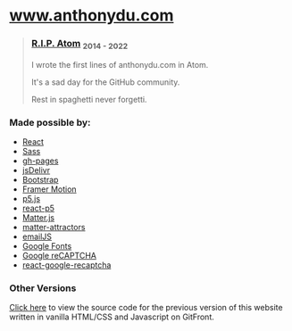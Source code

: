 # www.anthonydu.com

 > ### [R.I.P. Atom](https://github.blog/2022-06-08-sunsetting-atom/) <sub>2014 - 2022</sub>
 > I wrote the first lines of anthonydu.com in Atom.
 > 
 > It's a sad day for the GitHub community.
 >
 > Rest in spaghetti never forgetti.

### Made possible by:

- [React](https://reactjs.org)
- [Sass](https://sass-lang.com)
- [gh-pages](https://github.com/tschaub/gh-pages)
- [jsDelivr](https://www.jsdelivr.com)
- [Bootstrap](https://getbootstrap.com)
- [Framer Motion](https://www.framer.com/motion/)
- [p5.js](https://p5js.org)
- [react-p5](https://github.com/Gherciu/react-p5)
- [Matter.js](https://brm.io/matter-js)
- [matter-attractors](https://github.com/liabru/matter-attractors)
- [emailJS](https://www.emailjs.com)
- [Google Fonts](https://fonts.google.com)
- [Google reCAPTCHA](https://www.google.com/recaptcha)
- [react-google-recaptcha](https://github.com/dozoisch/react-google-recaptcha)

### Other Versions

[Click here](https://gitfront.io/r/anthonydu/pb9b5nZByKQ6/anthonydu.com-vanilla/) to view the source code for the previous version of this website written in vanilla HTML/CSS and Javascript on GitFront.
